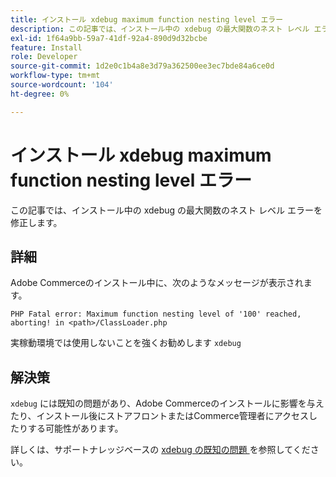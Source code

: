 ```yaml
---
title: インストール xdebug maximum function nesting level エラー
description: この記事では、インストール中の xdebug の最大関数のネスト レベル エラーを修正します。
exl-id: 1f64a9bb-59a7-41df-92a4-890d9d32bcbe
feature: Install
role: Developer
source-git-commit: 1d2e0c1b4a8e3d79a362500ee3ec7bde84a6ce0d
workflow-type: tm+mt
source-wordcount: '104'
ht-degree: 0%

---
```


# インストール xdebug maximum function nesting level エラー

この記事では、インストール中の xdebug の最大関数のネスト レベル エラーを修正します。

## 詳細

Adobe Commerceのインストール中に、次のようなメッセージが表示されます。

`PHP Fatal error: Maximum function nesting level of '100' reached, aborting! in <path>/ClassLoader.php`

実稼動環境では使用しないことを強くお勧めします `xdebug`

## 解決策

`xdebug` には既知の問題があり、Adobe Commerceのインストールに影響を与えたり、インストール後にストアフロントまたはCommerce管理者にアクセスしたりする可能性があります。

詳しくは、サポートナレッジベースの [xdebug の既知の問題 ](/help/troubleshooting/miscellaneous/known-issues-that-affect-installation.md) を参照してください。
